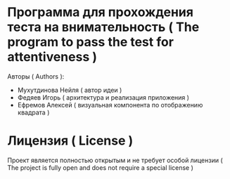 # Программа для прохождения теста на внимательность ( The program to pass the test for attentiveness )

Авторы ( Authors ):
* Мухутдинова Нейля ( автор идеи )
* Федяев Игорь ( архитектура и реализация приложения )
* Ефремов Алексей ( визуальная компонента по отображению квадрата )

# Лицензия ( License )
Проект является полностью открытым и не требует особой лицензии ( The project is fully open and does not require a special license )
